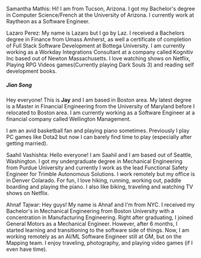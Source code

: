 Samantha Mathis: Hi! I am from Tucson, Arizona. I got my Bachelor's degree in Computer Science/French at the University of Arizona. I currently work at Raytheon as a Software Engineer. 


Lazaro Perez: My name is Lazaro but I go by Laz. I received a Bachelors degree in Finance from Umass Amherst, as well a certificate of completion of Full Stack Software Development at Bottega University. I am currently working as a Workday Integrations Consultant at a company called Kognitiv Inc based out of Newton Massachusetts. I love watching shows on Netflix, Playing RPG Videos games(Currently playing Dark Souls 3) and reading self development books. 

<h5>Jian Song</h5> <p>Hey everyone! This is <strong>Jay</strong> and I am based in Boston area. My latest degree is a Master in Financial Engineering from the University of Maryland before I relocated to Boston area. I am currently working as a Software Engineer at a financial company called Wellington Management.</p> <p>I am an avid basketball fan and playing piano sometimes. Previously I play PC games like Dota2 but now I can barely find time to play (especially after getting married).</p>

Saahil Vashishta: Hello everyone! I am Saahil and I am based out of Seattle, Washington. I got my undergraduate degree in Mechanical Engineering from Purdue University and currently I work as the lead Functional Safety Engineer for Trimble Autonomous Solutions. I work remotely but my office is in Denver Colarado. For fun, I love hiking, running, working out, paddle boarding and playing the piano. I also like biking, traveling and watching TV shows on Netflix. 

Ahnaf Tajwar: Hey guys! My name is Ahnaf and I'm from NYC. I received my Bachelor's in Mechanical Engineering from Boston University with a concentration in Manufacturing Engineering. Right after graduating, I joined General Motors as a Mechanical Engineer. However, after 6 months, I started learning and transitioning to the software side of things. Now, I am working remotely as an AI/ML Software Engineer still at GM, but on the Mapping team. I enjoy traveling, photography, and playing video games (if I even have time). 
